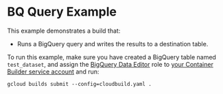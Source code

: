 # BQ Query Example

This example demonstrates a build that:

-   Runs a BigQuery query and writes the results to a destination table.

To run this example, make sure you have created a BigQuery table named
`test_dataset`, and assign the [BigQuery Data
Editor](https://cloud.google.com/bigquery/docs/access-control#permissions_and_roles)
role to [your Container Builder service
account](https://cloud.google.com/container-builder/docs/securing-builds/set-service-account-permissions)
and run:
```
gcloud builds submit --config=cloudbuild.yaml .
```
